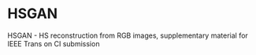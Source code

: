 # HSGAN
HSGAN - HS reconstruction from RGB images, supplementary material for IEEE Trans on CI submission
